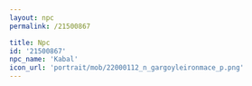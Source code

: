 ```yaml
---
layout: npc
permalink: /21500867

title: Npc
id: '21500867'
npc_name: 'Kabal'
icon_url: 'portrait/mob/22000112_n_gargoyleironmace_p.png'
---
```

